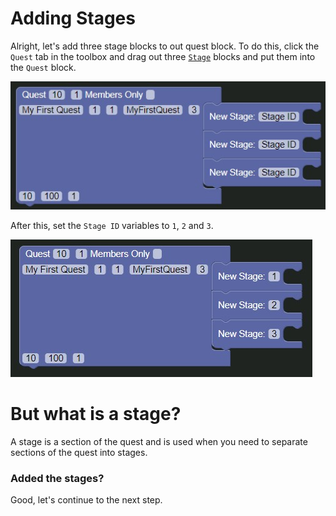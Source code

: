 # Adding Stages

Alright, let's add three stage blocks to out quest block. To do this, click the `Quest` tab in the toolbox and drag out three [`Stage`](../../blocks/quest/stage.md) blocks and put them into the `Quest` block.

![Quest Block With Stages](./images/quest-block-with-stages.jpg)

After this, set the `Stage ID` variables to `1`, `2` and `3`.

![Quest Block With Stages](./images/quest-block-with-stages-numbers.jpg)


# But what is a stage?

A stage is a section of the quest and is used when you need to separate sections of the quest into stages.

### Added the stages?

Good, let's continue to the next step.